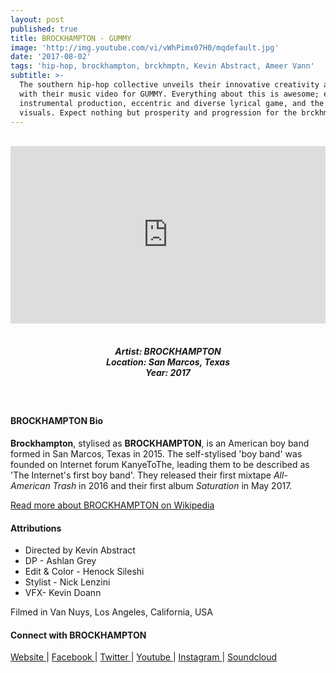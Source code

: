 ```yaml
---
layout: post
published: true
title: BROCKHAMPTON - GUMMY
image: 'http://img.youtube.com/vi/vWhPimx07H0/mqdefault.jpg'
date: '2017-08-02'
tags: 'hip-hop, brockhampton, brckhmptn, Kevin Abstract, Ameer Vann'
subtitle: >-
  The southern hip-hop collective unveils their innovative creativity and talent
  with their music video for GUMMY. Everything about this is awesome; epic
  instrumental production, eccentric and diverse lyrical game, and the creative
  visuals. Expect nothing but prosperity and progression for the brckhmptn crew
---
```

<style>.embed-container { position: relative; padding-bottom: 56.25%; height: 0; overflow: hidden; max-width: 100%; } .embed-container iframe, .embed-container object, .embed-container embed { position: absolute; top: 0; left: 0; width: 100%; height: 100%; }</style><br />
<div class="embed-container">
<iframe allowfullscreen="" frameborder="0" height="315" src="https://www.youtube.com/embed/vWhPimx07H0" width="560"></iframe></div>
<br>
<h5 style="text-align: center;">
Artist: BROCKHAMPTON <br>
Location: San Marcos, Texas <br>
Year: 2017
</h5>
<br>



#### BROCKHAMPTON Bio

**Brockhampton**, stylised as **BROCKHAMPTON**, is an American boy band formed in San Marcos, Texas in 2015. The self-stylised 'boy band' was founded on Internet forum KanyeToThe, leading them to be described as 'The Internet's first boy band'. They released their first mixtape *All-American Trash* in 2016 and their first album *Saturation* in May 2017.

[Read more about BROCKHAMPTON on Wikipedia](http://bit.ly/2vt8IyO)

#### Attributions

*  Directed by Kevin Abstract
*  DP - Ashlan Grey
*  Edit & Color - Henock Sileshi
*  Stylist - Nick Lenzini
*  VFX- Kevin Doann

Filmed in Van Nuys, Los Angeles, California, USA

#### Connect with BROCKHAMPTON

<a class="fa fa-globe" href="http://www.brckhmptn.com/" target="_blank"> Website </a> |
<a class="fa fa-facebook" href="https://www.facebook.com/brckhmptn" target="_blank"> Facebook </a> |
<a class="fa fa-twitter" href="https://twitter.com/brckhmptn" target="_blank"> Twitter </a> |
<a class="fa fa-youtube" href="https://www.youtube.com/channel/UCFLnwFhuJeBSCjIJewxSqKw" target="_blank"> Youtube </a> |
<a class="fa fa-instagram" href="https://www.instagram.com/brckhmptn" target="_blank"> Instagram </a> |
<a class="fa fa-soundcloud" href="https://soundcloud.com/brockhampton" target="_blank"> Soundcloud </a>
